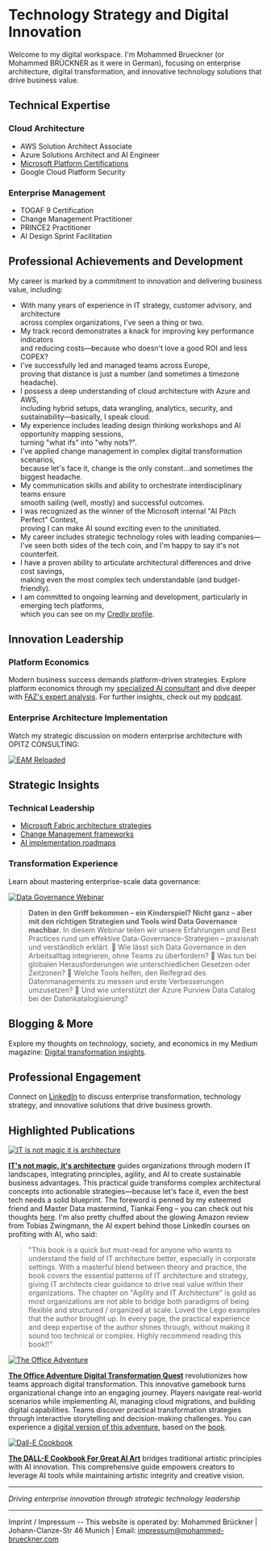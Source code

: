 # Technology Strategy and Digital Innovation

Welcome to my digital workspace. I'm Mohammed Brueckner (or Mohammed BRÜCKNER as it were in German), focusing on enterprise architecture, digital transformation, and innovative technology solutions that drive business value.

## Technical Expertise

### Cloud Architecture

-   AWS Solution Architect Associate
-   Azure Solutions Architect and AI Engineer
-   [Microsoft Platform Certifications](https://learn.microsoft.com/en-us/users/mohammedbrueckner-9106/transcript/vnm84ajlg233618)
-   Google Cloud Platform Security

### Enterprise Management

-   TOGAF 9 Certification
-   Change Management Practitioner
-   PRINCE2 Practitioner
-   AI Design Sprint Facilitation

## Professional Achievements and Development

My career is marked by a commitment to innovation and delivering business value, including:

-   With many years of experience in IT strategy, customer advisory, and architecture <br> across complex organizations, I've seen a thing or two.
-   My track record demonstrates a knack for improving key performance indicators <br> and reducing costs—because who doesn't love a good ROI and less COPEX?
-   I've successfully led and managed teams across Europe, <br> proving that distance is just a number (and sometimes a timezone headache).
-   I possess a deep understanding of cloud architecture with Azure and AWS, <br> including hybrid setups, data wrangling, analytics, security, and sustainability—basically, I speak cloud.
-   My experience includes leading design thinking workshops and AI opportunity mapping sessions, <br> turning "what ifs" into "why nots?".
-   I've applied change management in complex digital transformation scenarios, <br> because let's face it, change is the only constant...and sometimes the biggest headache.
-   My communication skills and ability to orchestrate interdisciplinary teams ensure <br> smooth sailing (well, mostly) and successful outcomes.
-   I was recognized as the winner of the Microsoft internal "AI Pitch Perfect" Contest, <br> proving I can make AI sound exciting even to the uninitiated.
-   My career includes strategic technology roles with leading companies— <br> I've seen both sides of the tech coin, and I'm happy to say it's not counterfeit.
-   I have a proven ability to articulate architectural differences and drive cost savings, <br> making even the most complex tech understandable (and budget-friendly).
-   I am committed to ongoing learning and development, particularly in emerging tech platforms, <br> which you can see on my [Credly profile](https://www.credly.com/users/mohammed-bruckner/badges).

## Innovation Leadership

### Platform Economics

Modern business success demands platform-driven strategies. Explore platform economics through my [specialized AI consultant](https://chat.openai.com/g/g-ZcYuscMSi-platform-economist) and dive deeper with [FAZ's expert analysis](https://www.linkedin.com/showcase/fazdeconomy/). For further insights, check out my [podcast](https://platformeconomies.com/podcast).

### Enterprise Architecture Implementation

Watch my strategic discussion on modern enterprise architecture with OPITZ CONSULTING:

[![EAM Reloaded](https://img.youtube.com/vi/7n0MBTRpND4/0.jpg)](https://www.youtube.com/watch?v=7n0MBTRpND4)

## Strategic Insights

### Technical Leadership

-   [Microsoft Fabric architecture strategies](https://www.ascent.io/insight/composable-it-architectures-for-data-management-and-analytics-using-microsoft-fabric/)
-   [Change Management frameworks](https://github.com/MoBRUEC/MoBRUEC/blob/master/changemanagement.md)
-   [AI implementation roadmaps](https://github.com/MoBRUEC/AI-how-to-get-started)

### Transformation Experience

Learn about mastering enterprise-scale data governance:

[![Data Governance Webinar](https://img.youtube.com/vi/exDlh2MPrX4/0.jpg)](https://www.youtube.com/watch?v=exDlh2MPrX4)

> **Daten in den Griff bekommen – ein Kinderspiel?  Nicht ganz – aber mit den richtigen Strategien und Tools wird Data Governance machbar.**  In diesem Webinar teilen wir unsere Erfahrungen und Best Practices rund um effektive Data-Governance-Strategien – praxisnah und verständlich erklärt.
> 🔹 Wie lässt sich Data Governance in den Arbeitsalltag integrieren, ohne Teams zu überfordern?
> 🔹 Was tun bei globalen Herausforderungen wie unterschiedlichen Gesetzen oder Zeitzonen?
> 🔹 Welche Tools helfen, den Reifegrad des Datenmanagements zu messen und erste Verbesserungen umzusetzen?
> 🔹 Und wie unterstützt der Azure Purview Data Catalog bei der Datenkatalogisierung?

## Blogging & More

Explore my thoughts on technology, society, and economics in my Medium magazine: [Digital transformation insights](https://medium.com/micromusings).

## Professional Engagement

Connect on [LinkedIn](https://linkedin.com/in/mbrueckner) to discuss enterprise transformation, technology strategy, and innovative solutions that drive business growth.

## Highlighted Publications

[![IT is not magic it is architecture](https://m.media-amazon.com/images/I/81SzWfep24L._SY522_.jpg)](https://www.amazon.com/-/de/dp/B0CVZ1BWPN)

**[IT's not magic, it's architecture](https://www.amazon.com/-/de/dp/B0CVZ1BWPN)** guides organizations through modern IT landscapes, integrating principles, agility, and AI to create sustainable business advantages.  This practical guide transforms complex architectural concepts into actionable strategies—because let's face it, even the best tech needs a solid blueprint. The foreword is penned by my esteemed friend and Master Data mastermind, Tiankai Feng – you can check out his thoughts [here](https://www.linkedin.com/posts/tiankaifeng_book-itarchitecture-tiankaistuff-activity-7188812661340467200-0KUW). I'm also pretty chuffed about the glowing Amazon review from Tobias Zwingmann, the AI expert behind those LinkedIn courses on profiting with AI, who said:

> "This book is a quick but must-read for anyone who wants to understand the field of IT architecture better, especially in corporate settings. With a masterful blend between theory and practice, the book covers the essential patterns of IT architecture and strategy, giving IT architects clear guidance to drive real value within their organizations. The chapter on "Agility and IT Architecture" is gold as most organizations are not able to bridge both paradigms of being flexible and structured / organized at scale. Loved the Lego examples that the author brought up. In every page, the practical experience and deep expertise of the author shines through, without making it sound too technical or complex. Highly recommend reading this book!!"

[![The Office Adventure](https://m.media-amazon.com/images/I/71WOnsWAQZL._SY522_.jpg)](https://a.co/d/iSCChrf)

**[The Office Adventure Digital Transformation Quest](https://a.co/d/iSCChrf)** revolutionizes how teams approach digital transformation. This innovative gamebook turns organizational change into an engaging journey. Players navigate real-world scenarios while implementing AI, managing cloud migrations, and building digital capabilities. Teams discover practical transformation strategies through interactive storytelling and decision-making challenges. You can experience a [digital version of this adventure](https://platformeconomies.com/gamebook25webapp), based on the [book](https://platformeconomies.com/gamebook25).

[![Dall-E Cookbook](https://m.media-amazon.com/images/I/91ff7xcipwL._SY522_.jpg)](https://www.amazon.com/-/de/dp/B0CVVXKSNF/)

**[The DALL-E Cookbook For Great AI Art](https://www.amazon.com/-/de/dp/B0CVVXKSNF/)** bridges traditional artistic principles with AI innovation. This comprehensive guide empowers creators to leverage AI tools while maintaining artistic integrity and creative vision.

---

*Driving enterprise innovation through strategic technology leadership*

---

Imprint / Impressum -- This website is operated by: Mohammed Brückner | Johann-Clanze-Str 46 Munich | Email: impressum@mohammed-brueckner.com

